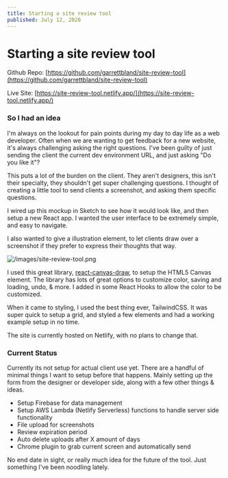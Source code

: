 ```yaml
---
title: Starting a site review tool
published: July 12, 2020
---
```


# Starting a site review tool

Github Repo: [https://github.com/garrettbland/site-review-tool](https://github.com/garrettbland/site-review-tool)

Live Site: [https://site-review-tool.netlify.app/](https://site-review-tool.netlify.app/)

### So I had an idea

I'm always on the lookout for pain points during my day to day life as a web developer. Often when we are wanting to get feedback for a new website, it's always challenging asking the right questions. I've been guilty of just sending the client the current dev environment URL, and just asking "Do you like it"?

This puts a lot of the burden on the client. They aren't designers, this isn't their specialty, they shouldn't get super challenging questions. I thought of creating a little tool to send clients a screenshot, and asking them specific questions.

I wired up this mockup in Sketch to see how it would look like, and then setup a new React app. I wanted the user interface to be extremely simple, and easy to navigate.

I also wanted to give a illustration element, to let clients draw over a screenshot if they prefer to express their thoughts that way.

![/images/site-review-tool.png](/images/site-review-tool.png)

I used this great library, [react-canvas-draw](https://github.com/embiem/react-canvas-draw), to setup the HTML5 Canvas element. The library has lots of great options to customize color, saving and loading, undo, & more. I added in some React Hooks to allow the color to be customized.

When it came to styling, I used the best thing ever, TailwindCSS. It was super quick to setup a grid, and styled a few elements and had a working example setup in no time.

The site is currently hosted on Netlify, with no plans to change that.

### Current Status

Currently its not setup for actual client use yet. There are a handful of minimal things I want to setup before that happens. Mainly setting up the form from the designer or developer side, along with a few other things & ideas.

-   Setup Firebase for data management
-   Setup AWS Lambda (Netlify Serverless) functions to handle server side functionality
-   File upload for screenshots
-   Review expiration period
-   Auto delete uploads after X amount of days
-   Chrome plugin to grab current screen and automatically send

No end date in sight, or really much idea for the future of the tool. Just something I've been noodling lately.
